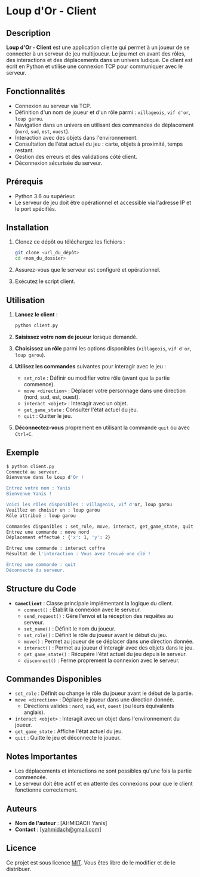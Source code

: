 
# Loup d'Or - Client

## Description

**Loup d'Or - Client** est une application cliente qui permet à un joueur de se connecter à un serveur de jeu multijoueur. Le jeu met en avant des rôles, des interactions et des déplacements dans un univers ludique. Ce client est écrit en Python et utilise une connexion TCP pour communiquer avec le serveur.

## Fonctionnalités

- Connexion au serveur via TCP.
- Définition d'un nom de joueur et d'un rôle parmi : `villageois`, `vif d'or`, `loup garou`.
- Navigation dans un univers en utilisant des commandes de déplacement (`nord`, `sud`, `est`, `ouest`).
- Interaction avec des objets dans l'environnement.
- Consultation de l'état actuel du jeu : carte, objets à proximité, temps restant.
- Gestion des erreurs et des validations côté client.
- Déconnexion sécurisée du serveur.

## Prérequis

- Python 3.6 ou supérieur.
- Le serveur de jeu doit être opérationnel et accessible via l'adresse IP et le port spécifiés.

## Installation

1. Clonez ce dépôt ou téléchargez les fichiers :
   ```bash
   git clone <url_du_dépôt>
   cd <nom_du_dossier>
   ```

2. Assurez-vous que le serveur est configuré et opérationnel.

3. Exécutez le script client.

## Utilisation

1. **Lancez le client** :
   ```bash
   python client.py
   ```

2. **Saisissez votre nom de joueur** lorsque demandé.

3. **Choisissez un rôle** parmi les options disponibles (`villageois`, `vif d'or`, `loup garou`).

4. **Utilisez les commandes** suivantes pour interagir avec le jeu :
   - `set_role` : Définir ou modifier votre rôle (avant que la partie commence).
   - `move <direction>` : Déplacer votre personnage dans une direction (nord, sud, est, ouest).
   - `interact <objet>` : Interagir avec un objet.
   - `get_game_state` : Consulter l'état actuel du jeu.
   - `quit` : Quitter le jeu.

5. **Déconnectez-vous** proprement en utilisant la commande `quit` ou avec `Ctrl+C`.

## Exemple

```bash
$ python client.py
Connecté au serveur.
Bienvenue dans le Loup d'Or !

Entrez votre nom : Yanis
Bienvenue Yanis !

Voici les rôles disponibles : villageois, vif d'or, loup garou
Veuillez en choisir un : loup garou
Rôle attribué : loup garou

Commandes disponibles : set_role, move, interact, get_game_state, quit
Entrez une commande : move nord
Déplacement effectué : {'x': 1, 'y': 2}

Entrez une commande : interact coffre
Résultat de l'interaction : Vous avez trouvé une clé !

Entrez une commande : quit
Déconnecté du serveur.
```

## Structure du Code

- **`GameClient`** : Classe principale implémentant la logique du client.
  - `connect()` : Établit la connexion avec le serveur.
  - `send_request()` : Gère l'envoi et la réception des requêtes au serveur.
  - `set_name()` : Définit le nom du joueur.
  - `set_role()` : Définit le rôle du joueur avant le début du jeu.
  - `move()` : Permet au joueur de se déplacer dans une direction donnée.
  - `interact()` : Permet au joueur d'interagir avec des objets dans le jeu.
  - `get_game_state()` : Récupère l'état actuel du jeu depuis le serveur.
  - `disconnect()` : Ferme proprement la connexion avec le serveur.

## Commandes Disponibles

- `set_role` : Définit ou change le rôle du joueur avant le début de la partie.
- `move <direction>` : Déplace le joueur dans une direction donnée.
  - Directions valides : `nord`, `sud`, `est`, `ouest` (ou leurs équivalents anglais).
- `interact <objet>` : Interagit avec un objet dans l'environnement du joueur.
- `get_game_state` : Affiche l'état actuel du jeu.
- `quit` : Quitte le jeu et déconnecte le joueur.

## Notes Importantes

- Les déplacements et interactions ne sont possibles qu'une fois la partie commencée.
- Le serveur doit être actif et en attente des connexions pour que le client fonctionne correctement.

## Auteurs

- **Nom de l'auteur** : [AHMIDACH Yanis]
- **Contact** : [yahmidach@gmail.com]

## Licence

Ce projet est sous licence [MIT](https://opensource.org/licenses/MIT). Vous êtes libre de le modifier et de le distribuer.
